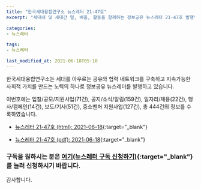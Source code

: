 ```yaml
---
title: "한국세대융합연구소 뉴스레터 21-47호"
excerpt: "세대내 및 세대간 일, 배움, 활동을 함께하는 정보공유 뉴스레터 21-47호 발행" 

categories:
- 뉴스레터

tags:
- 뉴스레터

last_modified_at: 2021-06-18T05:10
---
```


한국세대융합연구소는 세대를 아우르는 공유와 협력 네트워크를 구축하고 지속가능한 사회적 가치를 만드는 노력의 하나로 정보공유 뉴스레터를 발행하고 있습니다.

이번호에는 입찰/공모/지원사업(71건), 공지/소식/알림(159건), 일자리/채용(22건), 행사/캠페인(14건), 보도/기사(51건), 중소벤처 지원사업(127건), 총 444건의 정보를 수록하였습니다.

* [뉴스레터 21-47호 (html): 2021-06-18](https://gcrcenter.github.io/assets/htmls/gcrc_news_letter_20210618.html){:target="_blank"}

* [뉴스레터 21-47호 (pdf): 2021-06-18](https://gcrcenter.github.io/assets/pdfs/news_letter_20210618.pdf){:target="_blank"}


### 구독을 원하시는 분은 [여기(뉴스레터 구독 신청하기)](https://forms.gle/MJ5gVHCdunBXXWVB7){:target="_blank"} 를 눌러 신청하시기 바랍니다.


감사합니다.